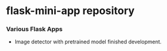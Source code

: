 # flask-mini-app repository
### Various Flask Apps 
- Image detector with pretrained model finished development. 

